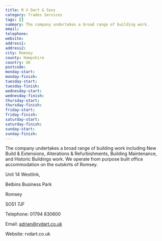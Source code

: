 ```yaml
---
title: R V Dart & Sons
category: Trades Services
tags: []
summary: The company undertakes a broad range of building work.
email: 
telephone: 
website: 
address1: 
address2: 
city: Romsey
county: Hampshire
country: UK
postcode: 
monday-start: 
monday-finish: 
tuesday-start: 
tuesday-finish: 
wednesday-start: 
wednesday-finish: 
thursday-start: 
thursday-finish: 
friday-start: 
friday-finish: 
saturday-start: 
saturday-finish: 
sunday-start: 
sunday-finish: 
---
```

The company undertakes a broad range of building work including New Build & Extensions, Alterations & Refurbishments, Building Maintenance, and Historic Buildings work. We operate from purpose built office accommodation on the outskirts of Romsey.

Unit 14 Westlink,

Belbins Business Park

Romsey

SO51 7JF

Telephone: 01794 830600

Email: [adrian@rvdart.co.uk](mailto:adrian@rvdart.co.uk)

Website: rvdart.co.uk

